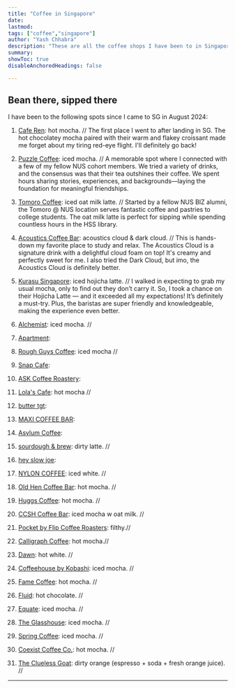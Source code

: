 ```yaml
---
title: "Coffee in Singapore" 
date:
lastmod:
tags: ["coffee","singapore"]
author: "Yash Chhabra"
description: "These are all the coffee shops I have been to in Singapore."
summary:
showToc: true
disableAnchoredHeadings: false

---
```


## Bean there, sipped there

I have been to the following spots since I came to SG in August 2024:

1. [Cafe Ren](https://www.instagram.com/caferen.sg/): hot mocha. //
The first place I went to after landing in SG. The hot chocolatey mocha paired with their warm and flakey croissant made me forget about my tiring red-eye flight. I'll definitely go back!
2. [Puzzle Coffee](https://www.instagram.com/thepuzzlecoffee/): iced mocha. //
A memorable spot where I connected with a few of my fellow NUS cohort members. We tried a variety of drinks, and the consensus was that their tea outshines their coffee. We spent hours sharing stories, experiences, and backgrounds—laying the foundation for meaningful friendships.
3. [Tomoro Coffee](https://www.instagram.com/tomorocoffee.sg/): iced oat milk latte. //
Started by a fellow NUS BIZ alumni, the Tomoro @ NUS location serves fantastic coffee and pastries to college students. The oat milk latte is perfect for sipping while spending countless hours in the HSS library.
4. [Acoustics Coffee Bar](https://www.instagram.com/acousticscoffeebar/): acoustics cloud & dark cloud. //
This is hands-down my favorite place to study and relax. The Acoustics Cloud is a signature drink with a delightful cloud foam on top! It's creamy and perfectly sweet for me. I also tried the Dark Cloud, but imo, the Acoustics Cloud is definitely better.
5. [Kurasu Singapore](https://www.instagram.com/kurasusg/): iced hojicha latte. //
I walked in expecting to grab my usual mocha, only to find out they don’t carry it. So, I took a chance on their Hojicha Latte — and it exceeded all my expectations! It’s definitely a must-try. Plus, the baristas are super friendly and knowledgeable, making the experience even better.
6. [Alchemist](https://www.instagram.com/alchemist.sg/): iced mocha. //

7. [Apartment](https://www.instagram.com/apartmentcoffee/): 

8. [Rough Guys Coffee](https://www.instagram.com/roughguyscoffee/): iced mocha //

9. [Snap Cafe](https://www.instagram.com/snapcafe.sg/): 

10. [ASK Coffee Roastery](https://www.instagram.com/askcoffeeroastery/):

11. [Lola's Cafe](https://www.instagram.com/lolascafesg/): hot mocha //

12. [butter tgt](https://www.instagram.com/butter_tgt/):

13. [MAXI COFFEE BAR](https://www.instagram.com/maxi.coffeebar/): 

14. [Asylum Coffee](https://www.instagram.com/asylumcoffeesg): 

15. [sourdough & brew](https://www.instagram.com/bakingwithgina): dirty latte. //

16. [hey slow joe](https://www.instagram.com/heyslowjoe): 

17. [NYLON COFFEE](https://www.instagram.com/nyloncoffee): iced white. //

18. [Old Hen Coffee Bar](https://www.instagram.com/oldhencoffee): hot mocha. //

19. [Huggs Coffee](https://www.instagram.com/huggs.sg): hot mocha. //  

20. [CCSH Coffee Bar](https://www.instagram.com/cshhcoffee): iced mocha w oat milk. //

21. [Pocket by Flip Coffee Roasters](https://www.instagram.com/flipcoffeeroasters): filthy.//

22. [Calligraph Coffee](https://www.instagram.com/calligraphcoffee): hot mocha.//

23. [Dawn](https://www.instagram.com/dawnkissa): hot white. //

24. [Coffeehouse by Kobashi](https://www.instagram.com/kobashi_sg): iced mocha. //

25. [Fame Coffee](https://www.instagram.com/famecoffeesg): hot mocha. //

26. [Fluid](https://www.instagram.com/fluidcollective.co): hot chocolate. //

27. [Equate](https://www.instagram.com/equatecoffee): iced mocha. //

28. [The Glasshouse](https://www.instagram.com/theglasshousesg): iced mocha. //

29. [Spring Coffee](https://www.instagram.com/springcoffee.sg): iced mocha. //

30. [Coexist Coffee Co.](https://www.instagram.com/coexistcoffee.co): hot mocha. //

31. [The Clueless Goat](https://www.instagram.com/thecluelessgoat): dirty orange (espresso + soda + fresh orange juice). //

---
